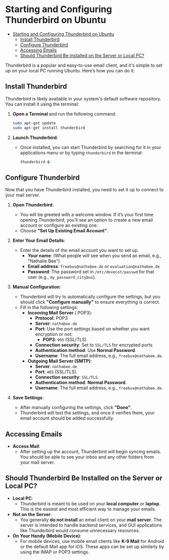 # Starting and Configuring Thunderbird on Ubuntu

<!-- TOC -->
- [Starting and Configuring Thunderbird on Ubuntu](#starting-and-configuring-thunderbird-on-ubuntu)
  - [Install Thunderbird](#install-thunderbird)
  - [Configure Thunderbird](#configure-thunderbird)
  - [Accessing Emails](#accessing-emails)
  - [Should Thunderbird Be Installed on the Server or Local PC?](#should-thunderbird-be-installed-on-the-server-or-local-pc)
<!-- TOC END -->


Thunderbird is a popular and easy-to-use email client, and it's simple to set up on your local PC running Ubuntu. Here’s how you can do it:

## Install Thunderbird
Thunderbird is likely available in your system's default software repository. You can install it using the terminal:

1. **Open a Terminal** and run the following command:
   ```bash
   sudo apt-get update
   sudo apt-get install thunderbird
   ```
   
2. **Launch Thunderbird**:
   - Once installed, you can start Thunderbird by searching for it in your applications menu or by typing `thunderbird` in the terminal:
     ```bash
     thunderbird &
     ```

## Configure Thunderbird
Now that you have Thunderbird installed, you need to set it up to connect to your mail server.

1. **Open Thunderbird**:
   - You will be greeted with a welcome window. If it’s your first time opening Thunderbird, you’ll see an option to create a new email account or configure an existing one.
   - Choose **"Set Up Existing Email Account"**.

2. **Enter Your Email Details**:
   - Enter the details of the email account you want to set up.
     - **Your name**: (What people will see when you send an email, e.g., "Nathalie Bee")
     - **Email address**: `freebus@nathabee.de` or `evaluation@nathabee.de`
     - **Password**: The password set in `/etc/dovecot/passwd` for that user (e.g., `my_password_citybus`).

3. **Manual Configuration**:
   - Thunderbird will try to automatically configure the settings, but you should click **"Configure manually"** to ensure everything is correct.
   - Fill in the following settings:
     - **Incoming Mail Server** (  POP3):
       - **Protocol**: POP3  
       - **Server**: `nathabee.de`
       - **Port**: Use the port settings based on whether you want encryption or not: 
         - **POP3**: `995` (SSL/TLS)  
       - **Connection security**: Set to `SSL/TLS` for encrypted ports  
       - **Authentication method**: Use **Normal Password**.
       - **Username**: The full email address, e.g., `freebus@nathabee.de`.
     - **Outgoing Mail Server (SMTP)**:
       - **Server**: `nathabee.de`
       - **Port**:   `465` (SSL/TLS).
       - **Connection security**:  `SSL/TLS`.
       - **Authentication method**: **Normal Password**.
       - **Username**: The full email address, e.g., `freebus@nathabee.de`.

4. **Save Settings**:
   - After manually configuring the settings, click **"Done"**.
   - Thunderbird will test the settings, and once it verifies them, your email account should be added successfully.

## Accessing Emails
- **Access Mail**:
  - After setting up the account, Thunderbird will begin syncing emails. You should be able to see your inbox and any other folders from your mail server.
  
## Should Thunderbird Be Installed on the Server or Local PC?
- **Local PC**: 
  - Thunderbird is meant to be used on your **local computer** or **laptop**. This is the easiest and most efficient way to manage your emails.
- **Not on the Server**:
  - You generally **do not install** an email client on your **mail server**. The server is intended to handle backend services, and GUI applications like Thunderbird would consume unnecessary resources.
- **On Your Handy (Mobile Device)**:
  - For mobile devices, use mobile email clients like **K-9 Mail** for Android or the default Mail app for iOS. These apps can be set up similarly by using the IMAP or POP3 settings.
 